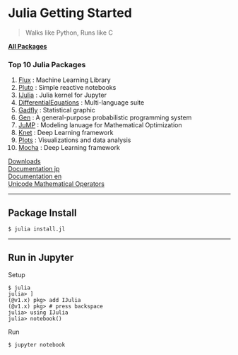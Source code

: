 # Julia Getting Started

> Walks like Python, Runs like C

**[All Packages](https://juliapackages.com/packages)**  

### Top 10 Julia Packages
1. [Flux](https://juliapackages.com/p/flux) : Machine Learning Library
2. [Pluto](https://juliapackages.com/p/pluto) : Simple reactive notebooks
3. [IJulia](https://juliapackages.com/p/ijulia) : Julia kernel for Jupyter
4. [DifferentialEquations](https://juliapackages.com/p/differentialequations) : Multi-language suite
5. [Gadfly](https://juliapackages.com/p/gadfly) : Statistical graphic
6. [Gen](https://juliapackages.com/p/gen) : A general-purpose probabilistic programming system
7. [JuMP](https://juliapackages.com/p/jump) : Modeling lanuage for Mathematical Optimization
8. [Knet](https://juliapackages.com/p/knet) : Deep Learning framework
9. [Plots](https://juliapackages.com/p/plots) : Visualizations and data analysis
10. [Mocha](https://juliapackages.com/p/mocha) : Deep Learning framework

[Downloads](https://julialang.org/downloads/)  
[Documentation jp](https://mnru.github.io/julia-doc-ja-v1.0/index.html)  
[Documentation en](https://docs.julialang.org/en/v1/)  
[Unicode Mathematical Operators](http://www.asahi-net.or.jp/~ax2s-kmtn/ref/unicode/u2200.html)

***

## Package Install

```bash
$ julia install.jl
```

***

## Run in Jupyter

Setup

```julia-repl
$ julia
julia> ]
(@v1.x) pkg> add IJulia
(@v1.x) pkg> # press backspace
julia> using IJulia
julia> notebook()
```

Run

```
$ jupyter notebook
```
